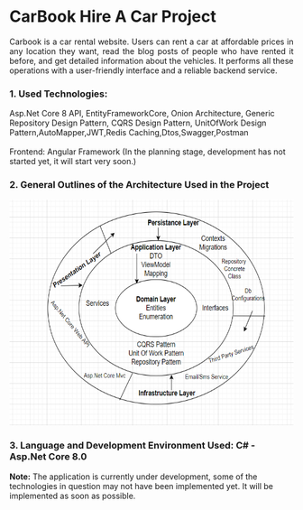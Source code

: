 <h1>CarBook Hire A Car Project</h1>
<p align="justify">Carbook is a car rental website. Users can rent a car at affordable prices in any location they want, read the blog posts of people who have rented it before, and get detailed information about the vehicles. It performs all these operations with a user-friendly interface and a reliable backend service.</p>

<h3>1. Used Technologies:</h3>
Asp.Net Core 8 API, EntityFrameworkCore, Onion Architecture,
Generic Repository Design Pattern, CQRS Design Pattern, UnitOfWork Design Pattern,AutoMapper,JWT,Redis Caching,Dtos,Swagger,Postman <br><br>
Frontend: Angular Framework (In the planning stage, development has not started yet, it will start very soon.)

<h3>2. General Outlines of the Architecture Used in the Project</h3>
<img src="Presentation/HireACar.API/wwwroot/ProjectArch/HireACarArch2.PNG" height="400px" width="650px">
<h3>3. Language and Development Environment Used: C# - Asp.Net Core 8.0</h3>

<b>Note:</b> The application is currently under development, some of the technologies in question may not have been implemented yet. It will be implemented as soon as possible.
